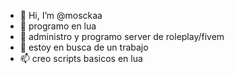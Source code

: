 - 👋 Hi, I’m @mosckaa
- 👀 programo en lua
- 🌱 administro y programo server de roleplay/fivem
- 💞️ estoy en busca de un trabajo
- 📫 creo scripts basicos en lua

<!---
si me quieres contactar este es mi discord:moscka👻#8265
--->
